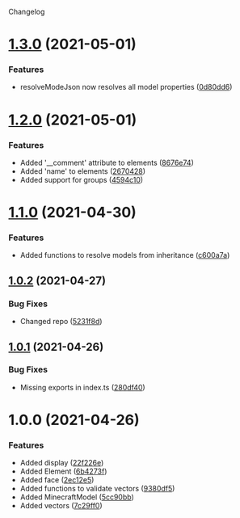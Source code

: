 Changelog

# [1.3.0](https://github.com/OrangeUtan/js-minecraft-model/compare/v1.2.0...v1.3.0) (2021-05-01)


### Features

* resolveModeJson now resolves all model properties ([0d80dd6](https://github.com/OrangeUtan/js-minecraft-model/commit/0d80dd61cd1209d553eaf1bbfe46000c542112e8))

# [1.2.0](https://github.com/OrangeUtan/js-minecraft-model/compare/v1.1.0...v1.2.0) (2021-05-01)


### Features

* Added '__comment' attribute to elements ([8676e74](https://github.com/OrangeUtan/js-minecraft-model/commit/8676e744b5d43d2991e026c0370b6d0df4629dd3))
* Added 'name' to elements ([2670428](https://github.com/OrangeUtan/js-minecraft-model/commit/2670428aed013a64d262211a92b21d20a15a3c58))
* Added support for groups ([4594c10](https://github.com/OrangeUtan/js-minecraft-model/commit/4594c10dd1670a9ed981980f8904871bd3910d30))

# [1.1.0](https://github.com/OrangeUtan/js-minecraft-model/compare/v1.0.2...v1.1.0) (2021-04-30)


### Features

* Added functions to resolve models from inheritance ([c600a7a](https://github.com/OrangeUtan/js-minecraft-model/commit/c600a7aa37a884ef91c3f5d5f020279043f46ce1))

## [1.0.2](https://github.com/OrangeUtan/js-minecraft-model/compare/v1.0.1...v1.0.2) (2021-04-27)


### Bug Fixes

* Changed repo ([5231f8d](https://github.com/OrangeUtan/js-minecraft-model/commit/5231f8da05d680e3b1cc9766741525608f86f443))

## [1.0.1](https://github.com/OrangeUtan/node-minecraft-model/compare/v1.0.0...v1.0.1) (2021-04-26)


### Bug Fixes

* Missing exports in index.ts ([280df40](https://github.com/OrangeUtan/node-minecraft-model/commit/280df405835556c1cf3c71ff6fb7d91a7a7a2eda))

# 1.0.0 (2021-04-26)


### Features

* Added display ([22f226e](https://github.com/OrangeUtan/js-minecraft-model/commit/22f226e24a09e9a54822fcba5fa6f9a3e6315d99))
* Added Element ([6b4273f](https://github.com/OrangeUtan/js-minecraft-model/commit/6b4273ff1d888ccd9b3d3544ba8924f634123ab5))
* Added face ([2ec12e5](https://github.com/OrangeUtan/js-minecraft-model/commit/2ec12e5bae4f58042a29ed448e8008eddad24355))
* Added functions to validate vectors ([9380df5](https://github.com/OrangeUtan/js-minecraft-model/commit/9380df58999d8ff626c8bd7a338e867ce746cb5e))
* Added MinecraftModel ([5cc90bb](https://github.com/OrangeUtan/js-minecraft-model/commit/5cc90bbaf765e6b8f246a00f33cb8969a961cc21))
* Added vectors ([7c29ff0](https://github.com/OrangeUtan/js-minecraft-model/commit/7c29ff0e5548eb59596a35d98796f8cf455ed8d3))
